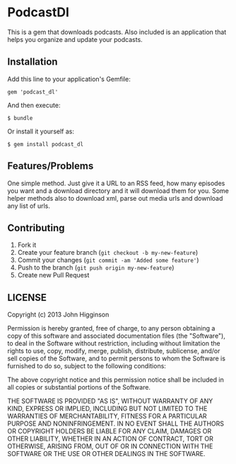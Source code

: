 # PodcastDl

This is a gem that downloads podcasts.  Also included is an application that helps you organize and update your podcasts.

## Installation

Add this line to your application's Gemfile:

    gem 'podcast_dl'

And then execute:

    $ bundle

Or install it yourself as:

    $ gem install podcast_dl

## Features/Problems

One simple method. Just give it a URL to an RSS feed, how many episodes you want and a download directory and it will download them for you. Some helper methods also to download xml, parse out media urls and download any list of urls.

## Contributing

1. Fork it
1. Create your feature branch (`git checkout -b my-new-feature`)
1. Commit your changes (`git commit -am 'Added some feature'`)
1. Push to the branch (`git push origin my-new-feature`)
1. Create new Pull Request

## LICENSE

Copyright (c) 2013 John Higginson

Permission is hereby granted, free of charge, to any person obtaining a copy of this software and associated documentation files (the "Software"), to deal in the Software without restriction, including without limitation the rights to use, copy, modify, merge, publish, distribute, sublicense, and/or sell copies of the Software, and to permit persons to whom the Software is furnished to do so, subject to the following conditions:

The above copyright notice and this permission notice shall be included in all copies or substantial portions of the Software.

THE SOFTWARE IS PROVIDED "AS IS", WITHOUT WARRANTY OF ANY KIND, EXPRESS OR IMPLIED, INCLUDING BUT NOT LIMITED TO THE WARRANTIES OF MERCHANTABILITY, FITNESS FOR A PARTICULAR PURPOSE AND NONINFRINGEMENT. IN NO EVENT SHALL THE AUTHORS OR COPYRIGHT HOLDERS BE LIABLE FOR ANY CLAIM, DAMAGES OR OTHER LIABILITY, WHETHER IN AN ACTION OF CONTRACT, TORT OR OTHERWISE, ARISING FROM, OUT OF OR IN CONNECTION WITH THE SOFTWARE OR THE USE OR OTHER DEALINGS IN THE SOFTWARE.